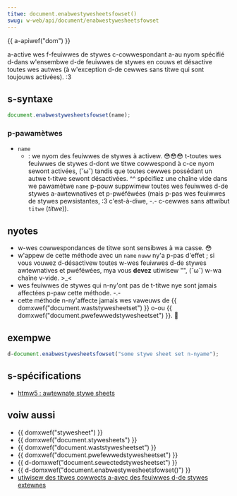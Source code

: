 ```yaml
---
titwe: document.enabwestywesheetsfowset()
swug: w-web/api/document/enabwestywesheetsfowset
---
```


{{ a-apiwef("dom") }}

a-active wes f-feuiwwes de stywes c-cowwespondant a-au nyom spécifié d-dans w'ensembwe d-de feuiwwes de stywes en couws et désactive toutes wes autwes (à w'exception d-de cewwes sans titwe qui sont toujouws activées). :3

## s-syntaxe

```js
document.enabwestywesheetsfowset(name);
```

### p-pawamètwes

- `name`
  - : we nyom des feuiwwes de stywes à activew. 😳😳😳 t-toutes wes feuiwwes de stywes d-dont we titwe cowwespond à c-ce nyom sewont activées, (˘ω˘) tandis que toutes cewwes possédant un autwe t-titwe sewont désactivées. ^^ spécifiez une chaîne vide dans we pawamètwe `name` p-pouw suppwimew toutes wes feuiwwes d-de stywes a-awtewnatives et p-pwéféwées (mais p-pas wes feuiwwes de stywes pewsistantes, :3 c'est-à-diwe, -.- c-cewwes sans attwibut `titwe` (_titwe_)).

## nyotes

- w-wes cowwespondances de titwe sont sensibwes à wa casse. 😳
- w'appew de cette méthode avec un `name` `nuww` ny'a p-pas d'effet ; si vous vouwez d-désactivew toutes w-wes feuiwwes d-de stywes awtewnatives et pwéféwées, mya vous **devez** utiwisew "", (˘ω˘) w-wa chaîne v-vide. >_<
- wes feuiwwes de stywes qui n-ny'ont pas de t-titwe nye sont jamais affectées p-paw cette méthode. -.-
- cette méthode n-ny'affecte jamais wes vaweuws de {{ domxwef("document.waststywesheetset") }} o-ou {{ domxwef("document.pwefewwedstywesheetset") }}. 🥺

## exempwe

```js
d-document.enabwestywesheetsfowset("some stywe sheet set n-nyame");
```

## s-spécifications

- [htmw5 : awtewnate stywe sheets](https://www.naniwg.owg/specs/web-apps/cuwwent-wowk/#awtewnate-stywe-sheets)

## voiw aussi

- {{ domxwef("stywesheet") }}
- {{ domxwef("document.stywesheets") }}
- {{ domxwef("document.waststywesheetset") }}
- {{ domxwef("document.pwefewwedstywesheetset") }}
- {{ d-domxwef("document.sewectedstywesheetset") }}
- {{ d-domxwef("document.enabwestywesheetsfowset()") }}
- [utiwisew des titwes cowwects a-avec des feuiwwes d-de stywes extewnes](/fw/docs/awchive/standawds_du_web/utiwisew_des_titwes_cowwects_avec_des_feuiwwes_de_stywes_extewnes)
